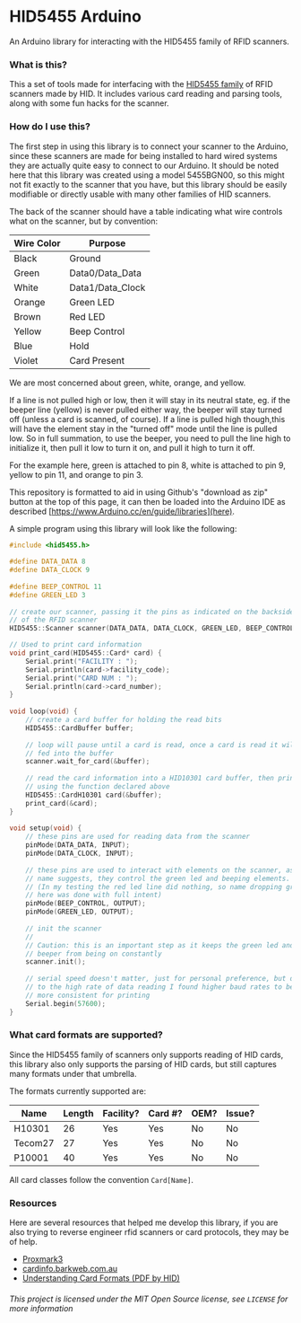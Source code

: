 # HID5455 Arduino
 
An Arduino library for interacting with the HID5455 family of RFID scanners.
 
### What is this?
 
This a set of tools made for interfacing with the [HID5455 family](https://www.hidglobal.com/products/readers/hid-proximity/5455) of RFID scanners made by HID. It includes various card reading and parsing tools, along with some fun hacks for the scanner. 
 
### How do I use this?
 
The first step in using this library is to connect your scanner to the Arduino, since these scanners are made for being installed to hard wired systems they are actually quite easy to connect to our Arduino. It should be noted here that this library was created using a model 5455BGN00, so this might not fit exactly to the scanner that you have, but this library should be easily modifiable or directly usable with many other families of HID scanners. 
 
The back of the scanner should have a table indicating what wire controls what on the scanner, but by convention:
 
| Wire Color | Purpose          |
| ---------- | ---------------- | 
| Black      | Ground           |
| Green      | Data0/Data_Data  |
| White      | Data1/Data_Clock | 
| Orange     | Green LED        |
| Brown      | Red LED          |
| Yellow     | Beep Control     | 
| Blue       | Hold             |
| Violet     | Card Present     | 
 
We are most concerned about green, white, orange, and yellow. 
 
If a line is not pulled high or low, then it will stay in its neutral state, eg. if the beeper line (yellow) is never pulled either way, the beeper will stay turned off (unless a card is scanned, of course). If a line is pulled high though,this will have the element stay in the "turned off" mode until the line is pulled low. So in full summation, to use the beeper, you need to pull the line high to initialize it, then pull it low to turn it on, and pull it high to turn it off.
 
For the example here, green is attached to pin 8, white is attached to pin 9, yellow to pin 11, and orange to pin 3.
 
This repository is formatted to aid in using Github's "download as zip" button at the top of this page, it can then be loaded into the Arduino IDE as described [https://www.Arduino.cc/en/guide/libraries](here).
 
A simple program using this library will look like the following:
 
```cpp
#include <hid5455.h>
 
#define DATA_DATA 8
#define DATA_CLOCK 9
 
#define BEEP_CONTROL 11
#define GREEN_LED 3
 
// create our scanner, passing it the pins as indicated on the backside
// of the RFID scanner
HID5455::Scanner scanner(DATA_DATA, DATA_CLOCK, GREEN_LED, BEEP_CONTROL);

// Used to print card information
void print_card(HID5455::Card* card) {
    Serial.print("FACILITY : ");
    Serial.println(card->facility_code);
    Serial.print("CARD NUM : ");
    Serial.println(card->card_number);
}
 
void loop(void) {
    // create a card buffer for holding the read bits
    HID5455::CardBuffer buffer;
 
    // loop will pause until a card is read, once a card is read it will be 
    // fed into the buffer
    scanner.wait_for_card(&buffer);
    
    // read the card information into a HID10301 card buffer, then print
    // using the function declared above
    HID5455::CardH10301 card(&buffer);
    print_card(&card);
}
 
void setup(void) {
    // these pins are used for reading data from the scanner
    pinMode(DATA_DATA, INPUT);
    pinMode(DATA_CLOCK, INPUT);
 
    // these pins are used to interact with elements on the scanner, as their
    // name suggests, they control the green led and beeping elements. 
    // (In my testing the red led line did nothing, so name dropping green
    // here was done with full intent)
    pinMode(BEEP_CONTROL, OUTPUT);
    pinMode(GREEN_LED, OUTPUT);
 
    // init the scanner
    // 
    // Caution: this is an important step as it keeps the green led and 
    // beeper from being on constantly
    scanner.init();
 
    // serial speed doesn't matter, just for personal preference, but due 
    // to the high rate of data reading I found higher baud rates to be
    // more consistent for printing
    Serial.begin(57600);
}
```
 
### What card formats are supported?
 
Since the HID5455 family of scanners only supports reading of HID cards, this library also only supports the parsing of HID cards, but still captures many formats under that umbrella. 
 
The formats currently supported are:
 
| Name     | Length      | Facility? | Card #? | OEM? | Issue? |
| -------- | ----------- | --------- | ------- | ---- | ------ |
| H10301   | 26          | Yes       | Yes     | No   | No     |
| Tecom27  | 27          | Yes       | Yes     | No   | No     |
| P10001   | 40          | Yes       | Yes     | No   | No     |
 
All card classes follow the convention `Card[Name]`.
 
### Resources
 
Here are several resources that helped me develop this library, if you are also trying to reverse engineer rfid scanners or card protocols, they may be of help.
 
 * [Proxmark3](https://github.com/Proxmark/proxmark3)
 * [cardinfo.barkweb.com.au](https://cardinfo.barkweb.com.au/)
 * [Understanding Card Formats (PDF by HID)](https://www.hidglobal.com/sites/default/files/hid-understanding_card_data_formats-wp-en.pdf)

###### This project is licensed under the MIT Open Source license, see `LICENSE` for more information